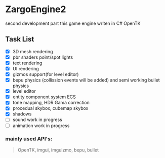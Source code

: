 # ZargoEngine2
second development part
this game engine writen in C# OpenTK
## Task List
- [x] 3D mesh rendering
- [x] pbr shaders point/spot lights
- [x] text rendering
- [x] UI rendering
- [x] gizmos support(for level editor)
- [x] bepu physics (collission events will be added) and semi working bullet physics
- [x] level editor
- [x] entity component system ECS
- [x] tone mapping, HDR Gama correction 
- [x] procedual skybox, cubemap skybox
- [x] shadows
- [ ] sound work in progress
- [ ] animation work in progress
### mainly used API's:
>OpenTK,
>imgui,
>imguizmo,
>bepu,
>bullet

